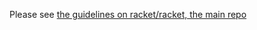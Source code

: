 Please see [the guidelines on racket/racket, the main repo](https://github.com/racket/racket/blob/master/.github/CONTRIBUTING.md)
